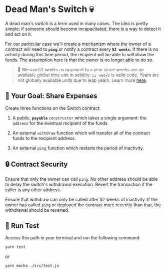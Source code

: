 # Dead Man's Switch 💀

A dead man's switch is a term used in many cases. The idea is pretty simple: if someone should become incapacitated, there is a way to detect it and act on it.

For our particular case we'll create a mechanism where the owner of a contract will need to **`ping`** or notify a contract every **`52 weeks`**. If there is no activity during this time period, the recipient will be able to withdraw the funds. The assumption here is that the owner is no longer able to do so.

> 📖 We use 52 weeks as opposed to a year since weeks are an available global time unit in solidity: `52 weeks` is valid code. Years are not globally available units due to leap years. Learn more [here](https://solidity.readthedocs.io/en/v0.6.2/units-and-global-variables.html#time-units).

## 🏁 Your Goal: Share Expenses

Create three functions on the Switch contract:

1. A public, **`payable`** `constructor` which takes a single argument: the `address` for the eventual recipient of the funds.
   
2. An external `withdraw` function which will transfer all of the contract funds to the recipient address.
   
3. An external `ping` function which restarts the period of inactivity.

## 🔒 Contract Security

Ensure that only the owner can call `ping`. No other address should be able to delay the switch's withdrawal execution. Revert the transaction if the caller is any other address.

Ensure that withdraw can only be called after 52 weeks of inactivity. If the owner has called `ping` or deployed the contract more recently than that, the withdrawal should be reverted.

## 🧪 Run Test

Access this path in your terminal and run the following command:

```bash
yarn test
```

or

```bash
yarn mocha ./src/test.js
```